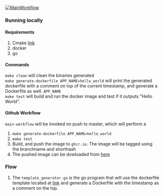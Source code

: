 [![MainWorkflow](https://github.com/viallikavoo/hello-world/actions/workflows/main-workflow.yml/badge.svg?branch=main)](https://github.com/viallikavoo/hello-world/actions/workflows/main-workflow.yml)

### Running locally

#### Requirements

1. Cmake [link](https://cmake.org/install/)
2. docker
3. go
 
#### Commands

`make clean` will clean the binaries generated </br>
`make generate-dockerfile APP_NAME=hello_world` will print the generated dockerfile with a comment on top of the current timestamp, and generate a Dockerfile as well. `APP_NAME` </br>
`make test` will build and run the docker image and test if it outputs "Hello World".</br>

#### Github Workflow

`main-workflow` will be invoked on push to master, which will perform a 
1. `make generate-dockerfile APP_NAME=hello_world`
2. `make test`
3. Build, and push the image to `ghcr.io`. The image will be tagged using the branchname and shorthash
4. The pushed image can be dowloaded from [here](https://github.com/viallikavoo/hello-world/pkgs/container/hello-world)

### Flow
1. The `template_generator.go` is the go program that will use the dockerfile template located at 
[link](https://raw.githubusercontent.com/viallikavoo/docker-templates/main/templates/go/Dockerfile.template) and generate a Dockerfile with the timestamp as a comment on the top.